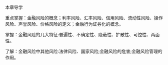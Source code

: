 本章导学

重点掌握：金融风险的概念；利率风险、汇率风险、信用风险、流动性风险、操作风险、声誉风险、价格风险的定义；金融行为证券化的概念。

掌握：金融风险的几大特征:普遍性、不确定性、隐蔽性、扩散性、可控性、两面性。

了解：金融风险中其他风险:法律风险、国家风险;金融风险的危害;金融风险管理的作用。